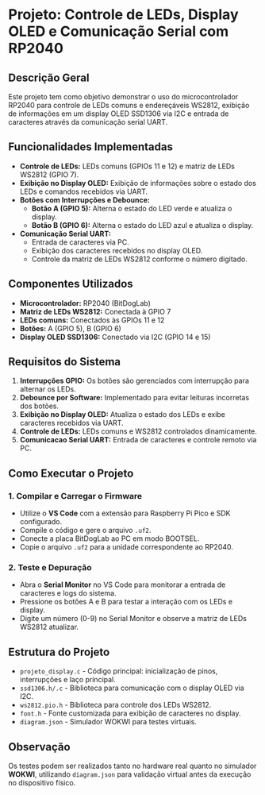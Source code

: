 # Projeto: Controle de LEDs, Display OLED e Comunicação Serial com RP2040

## Descrição Geral
Este projeto tem como objetivo demonstrar o uso do microcontrolador RP2040 para controle de LEDs comuns e endereçáveis WS2812, exibição de informações em um display OLED SSD1306 via I2C e entrada de caracteres através da comunicação serial UART.

## Funcionalidades Implementadas

- **Controle de LEDs:** LEDs comuns (GPIOs 11 e 12) e matriz de LEDs WS2812 (GPIO 7).
- **Exibição no Display OLED:** Exibição de informações sobre o estado dos LEDs e comandos recebidos via UART.
- **Botões com Interrupções e Debounce:**
  - **Botão A (GPIO 5):** Alterna o estado do LED verde e atualiza o display.
  - **Botão B (GPIO 6):** Alterna o estado do LED azul e atualiza o display.
- **Comunicação Serial UART:**
  - Entrada de caracteres via PC.
  - Exibição dos caracteres recebidos no display OLED.
  - Controle da matriz de LEDs WS2812 conforme o número digitado.

## Componentes Utilizados

- **Microcontrolador:** RP2040 (BitDogLab)
- **Matriz de LEDs WS2812:** Conectada à GPIO 7
- **LEDs comuns:** Conectados às GPIOs 11 e 12
- **Botões:** A (GPIO 5), B (GPIO 6)
- **Display OLED SSD1306:** Conectado via I2C (GPIO 14 e 15)

## Requisitos do Sistema

1. **Interrupções GPIO:** Os botões são gerenciados com interrupção para alternar os LEDs.
2. **Debounce por Software:** Implementado para evitar leituras incorretas dos botões.
3. **Exibição no Display OLED:** Atualiza o estado dos LEDs e exibe caracteres recebidos via UART.
4. **Controle de LEDs:** LEDs comuns e WS2812 controlados dinamicamente.
5. **Comunicacao Serial UART:** Entrada de caracteres e controle remoto via PC.

## Como Executar o Projeto

### 1. Compilar e Carregar o Firmware
- Utilize o **VS Code** com a extensão para Raspberry Pi Pico e SDK configurado.
- Compile o código e gere o arquivo `.uf2`.
- Conecte a placa BitDogLab ao PC em modo BOOTSEL.
- Copie o arquivo `.uf2` para a unidade correspondente ao RP2040.

### 2. Teste e Depuração
- Abra o **Serial Monitor** no VS Code para monitorar a entrada de caracteres e logs do sistema.
- Pressione os botões A e B para testar a interação com os LEDs e display.
- Digite um número (0-9) no Serial Monitor e observe a matriz de LEDs WS2812 atualizar.

## Estrutura do Projeto

- `projeto_display.c` - Código principal: inicialização de pinos, interrupções e laço principal.
- `ssd1306.h/.c` - Biblioteca para comunicação com o display OLED via I2C.
- `ws2812.pio.h` - Biblioteca para controle dos LEDs WS2812.
- `font.h` - Fonte customizada para exibição de caracteres no display.
- `diagram.json` - Simulador WOKWI para testes virtuais.

## Observação
Os testes podem ser realizados tanto no hardware real quanto no simulador **WOKWI**, utilizando `diagram.json` para validação virtual antes da execução no dispositivo físico.

